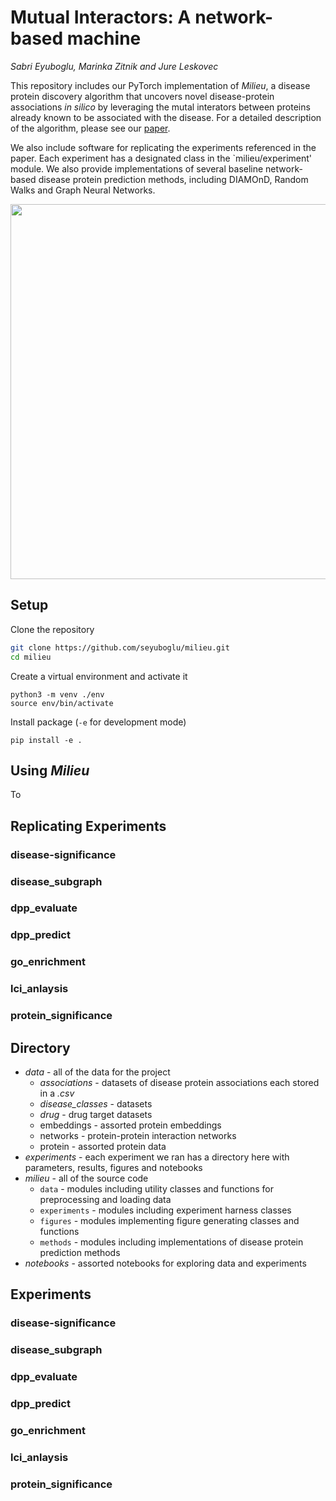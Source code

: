# Mutual Interactors: A network-based machine 

*Sabri Eyuboglu, Marinka Zitnik and Jure Leskovec*

This repository includes our PyTorch implementation of *Milieu*, a disease protein discovery algorithm that uncovers novel disease-protein associations *in silico* by leveraging the mutal interators between proteins already known to be associated with the disease. For a detailed description of the algorithm, please see our [paper](TODO).  

We also include software for replicating the experiments referenced in the paper. Each experiment has a designated class in the `milieu/experiment' module. We also provide implementations of several baseline network-based disease protein prediction methods, including DIAMOnD, Random Walks and Graph Neural Networks.


<p align="center">
<img src="https://github.com/seyuboglu/milieu/blob/master/data/images/model.png" width="600" align="center">
</p>

## Setup

Clone the repository

```bash
git clone https://github.com/seyuboglu/milieu.git
cd milieu
```

Create a virtual environment and activate it
```
python3 -m venv ./env
source env/bin/activate
```

Install package (`-e` for development mode)

```
pip install -e .
```

## Using *Milieu*
To 


## Replicating Experiments

### disease-significance

### disease_subgraph

### dpp_evaluate

### dpp_predict

### go_enrichment

### lci_anlaysis

### protein_significance




## Directory

- *data* - all of the data for the project
  - *associations* - datasets of disease protein associations each stored in a *.csv* 
  - *disease_classes* - datasets 
  - *drug* - drug target datasets
  - embeddings - assorted protein embeddings
  - networks - protein-protein interaction networks
  - protein - assorted protein data
- *experiments* - each experiment we ran has a directory here with parameters, results, figures and notebooks 
- *milieu* - all of the source code 
  - `data` - modules including utility classes and functions for preprocessing and loading data
  - `experiments` - modules including experiment harness classes
  - `figures` - modules implementing figure generating classes and functions
  - `methods` - modules including implementations of disease protein prediction methods
- *notebooks* - assorted notebooks for exploring data and experiments

## Experiments 

### disease-significance

### disease_subgraph

### dpp_evaluate

### dpp_predict

### go_enrichment

### lci_anlaysis

### protein_significance
